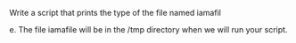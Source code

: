  Write a script that prints the type of the file named iamafil

e. The file iamafile will be in the /tmp directory when we will run your script.
